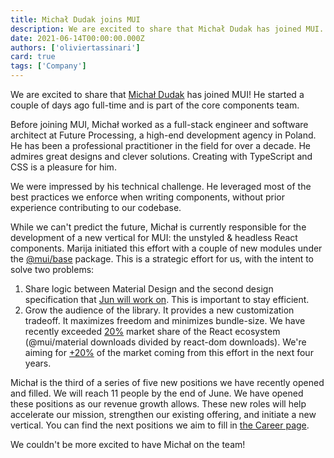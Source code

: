 ```yaml
---
title: Michał Dudak joins MUI
description: We are excited to share that Michał Dudak has joined MUI.
date: 2021-06-14T00:00:00.000Z
authors: ['oliviertassinari']
card: true
tags: ['Company']
---
```


We are excited to share that [Michał Dudak](https://twitter.com/michaldudak) has joined MUI!
He started a couple of days ago full-time and is part of the core components team.

Before joining MUI, Michał worked as a full-stack engineer and software architect at Future Processing, a high-end development agency in Poland.
He has been a professional practitioner in the field for over a decade.
He admires great designs and clever solutions.
Creating with TypeScript and CSS is a pleasure for him.

We were impressed by his technical challenge.
He leveraged most of the best practices we enforce when writing components, without prior experience contributing to our codebase.

While we can't predict the future, Michał is currently responsible for the development of a new vertical for MUI: the unstyled & headless React components.
Marija initiated this effort with a couple of new modules under the [@mui/base](https://unpkg.com/browse/@mui/base@latest/) package.
This is a strategic effort for us, with the intent to solve two problems:

1. Share logic between Material Design and the second design specification that [Jun will work on](/blog/siriwat-kunaporn-joining/). This is important to stay efficient.
2. Grow the audience of the library. It provides a new customization tradeoff. It maximizes freedom and minimizes bundle-size. We have recently exceeded [20%](https://docs.google.com/spreadsheets/d/1l5j3Xjtvm9XZtmb4ulLiWElQaXSlZlyCWT5ONrQMpBo/edit#gid=0) market share of the React ecosystem (@mui/material downloads divided by react-dom downloads). We're aiming for [+20%](https://npm-stat.com/charts.html?package=@angular/core,@angular/material,@angular/cdk) of the market coming from this effort in the next four years.

Michał is the third of a series of five new positions we have recently opened and filled.
We will reach 11 people by the end of June.
We have opened these positions as our revenue growth allows.
These new roles will help accelerate our mission, strengthen our existing offering, and initiate a new vertical.
You can find the next positions we aim to fill in [the Career page](https://mui.com/careers/#open-roles).

We couldn't be more excited to have Michał on the team!
